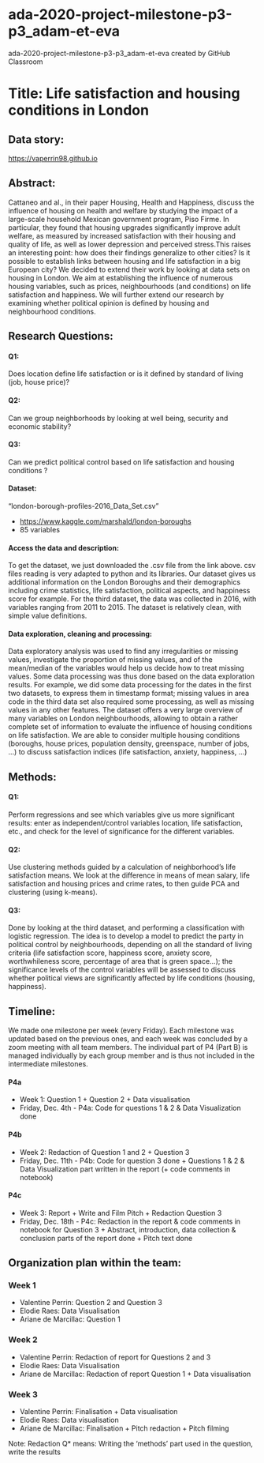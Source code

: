 # ada-2020-project-milestone-p3-p3_adam-et-eva
ada-2020-project-milestone-p3-p3_adam-et-eva created by GitHub Classroom

# Title: Life satisfaction and housing conditions in London

## Data story:

https://vaperrin98.github.io 

## Abstract:
Cattaneo and al., in their paper Housing, Health and Happiness, discuss the influence of housing on health and welfare by studying the impact of a large-scale household Mexican government program, Piso Firme. In particular, they found that housing upgrades significantly improve adult welfare, as measured by increased satisfaction with their housing and quality of life, as well as lower depression and perceived stress.This raises an interesting point: how does their findings generalize to other cities? Is it possible to establish links between housing and life satisfaction in a big European city? We decided to extend their work by looking at data sets on housing in London. We aim at establishing the influence of numerous housing variables, such as prices, neighbourhoods (and conditions) on life satisfaction and happiness. We will further extend our research by examining whether political opinion is defined by housing and neighbourhood conditions.

## Research Questions: 
#### Q1: 
Does location define life satisfaction or is it defined by standard of living (job, house price)?
#### Q2: 
Can we group neighborhoods by looking at well being, security and economic stability? 
#### Q3: 
Can we predict political control based on life satisfaction and housing conditions ? 

#### Dataset:
“london-borough-profiles-2016_Data_Set.csv”
- https://www.kaggle.com/marshald/london-boroughs 
- 85 variables

#### Access the data and description:
To get the dataset, we just downloaded the .csv file from the link above. csv files reading is very adapted to python and its libraries.
Our dataset gives us additional information on the London Boroughs and their demographics including crime statistics, life satisfaction, political aspects, and happiness score for example. For the third dataset, the data was collected in 2016, with variables ranging from 2011 to 2015.
The dataset is relatively clean, with simple value definitions.

#### Data exploration, cleaning and processing:
Data exploratory analysis was used to find any irregularities or missing values, investigate the proportion of missing values, and of the mean/median of the variables would help us decide how to treat missing values. Some data processing was thus done based on the data exploration results. For example, we did some data processing for the dates in the first two datasets, to express them in timestamp format; missing values in area code in the third data set also required some processing, as well as missing values in any other features. 
The dataset offers a very large overview of many variables on London neighbourhoods, allowing to obtain a rather complete set of information to evaluate the influence of housing conditions on life satisfaction.  We are able to consider multiple housing conditions (boroughs, house prices, population density, greenspace, number of jobs, ...) to discuss satisfaction indices (life satisfaction, anxiety, happiness, …)

## Methods:
#### Q1: 
Perform regressions and see which variables give us more significant results: enter as independent/control variables location, life satisfaction, etc., and check for the level of significance for the different variables.

#### Q2: 
Use clustering methods guided by a calculation of neighborhood’s life satisfaction means. We look at the difference in means of mean salary, life satisfaction and housing prices and crime rates, to then guide PCA and clustering (using k-means).

#### Q3: 
Done by looking at the third dataset, and performing a classification with logistic regression. The idea is to develop a model to predict the party in political control by neighbourhoods, depending on all the standard of living criteria (life satisfaction score, happiness score, anxiety score, worthwhileness score, percentage of area that is green space…); the significance levels of the control variables will be assessed to discuss whether political views are significantly affected by life conditions (housing, happiness).

## Timeline:
We made one milestone per week (every Friday). Each milestone was updated based on the previous ones, and each week was concluded by a zoom meeting with all team members.
The individual part of P4 (Part B) is managed individually by each group member and is thus not included in the intermediate milestones.

#### P4a
- Week 1: Question 1 + Question 2 + Data visualisation
- Friday, Dec. 4th - P4a: Code for questions 1 & 2 & Data Visualization done

#### P4b
- Week 2: Redaction of Question 1 and 2 + Question 3
- Friday, Dec. 11th - P4b: Code for question 3 done + Questions 1 & 2 & Data Visualization part written in the report (+ code comments in notebook)

#### P4c
- Week 3: Report + Write and Film Pitch + Redaction Question 3
- Friday, Dec. 18th - P4c: Redaction in the report & code comments in notebook for Question 3 + Abstract, introduction, data collection & conclusion parts of the report done + Pitch text done

## Organization plan within the team:
### Week 1
- Valentine Perrin: Question 2 and Question 3
- Elodie Raes: Data Visualisation
- Ariane de Marcillac: Question 1

### Week 2
- Valentine Perrin: Redaction of report for Questions 2 and 3 
- Elodie Raes: Data Visualisation
- Ariane de Marcillac: Redaction of report Question 1 + Data visualisation

### Week 3
- Valentine Perrin: Finalisation + Data visualisation
- Elodie Raes: Data visualisation
- Ariane de Marcillac: Finalisation + Pitch redaction + Pitch filming

Note: Redaction Q* means: Writing the ‘methods’ part used in the question, write the results
